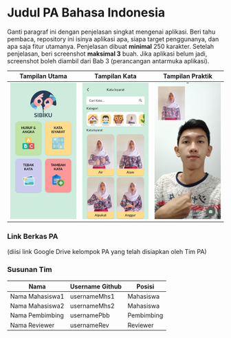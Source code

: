 # Judul PA Bahasa Indonesia

Ganti paragraf ini dengan penjelasan singkat mengenai aplikasi. Beri tahu pembaca, repository ini isinya aplikasi apa, siapa target penggunanya, dan apa saja fitur utamanya. Penjelasan dibuat **minimal** 250 karakter. Setelah penjelasan, beri screenshot **maksimal 3** buah. Jika aplikasi belum jadi, screenshot boleh diambil dari Bab 3 (perancangan antarmuka aplikasi).

Tampilan Utama                              | Tampilan Kata                              | Tampilan Praktik
--------------------------------------------|--------------------------------------------|--------------------------------------------
<img src="public/screenshots/pic1.png" width="200">|<img src="public/screenshots/pic2.png" width="200">|<img src="public/screenshots/pic3.png" width="200">

### Link Berkas PA

(diisi link Google Drive kelompok PA yang telah disiapkan oleh Tim PA)

### Susunan Tim

Nama            | Username Github | Posisi
----------------|-----------------|-----------
Nama Mahasiswa1 | usernameMhs1    | Mahasiswa
Nama Mahasiswa2 | usernameMhs2    | Mahasiswa
Nama Pembimbing | usernamePbb     | Pembimbing
Nama Reviewer   | usernameRev     | Reviewer
